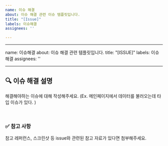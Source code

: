 ```yaml
---
name: 이슈 해결
about: 이슈 해결 관련 이슈 템플릿입니다.
title: "[Issue]"
labels: 이슈해결
assignees: ''

---
```


---
name: 이슈해결
about: 이슈 해결 관련 템플릿입니다.
title: "[ISSUE]"
labels: 이슈해결
assignees: ''

---

## 🔍 이슈 해결 설명

해결해야하는 이슈에 대해 작성해주세요.
(Ex. 메인페이지에서 데이터를 불러오는데 타입 이슈가 있다. )

<br>

### ✅ 참고 사항

참고 레퍼런스, 스크린샷 등 issue와 관련된 참고 자료가 있다면 첨부해주세요.
